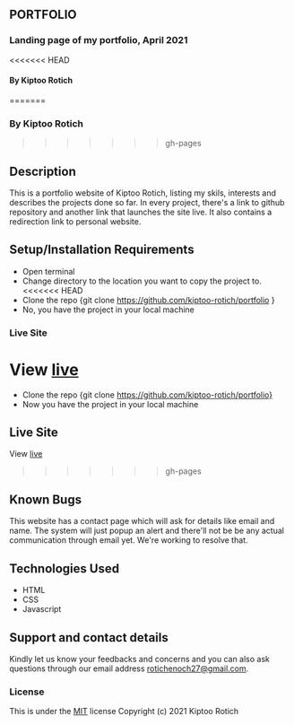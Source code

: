 
## PORTFOLIO
### Landing page of my portfolio, April 2021
<<<<<<< HEAD
#### By Kiptoo Rotich
=======
### By Kiptoo Rotich
>>>>>>> gh-pages
## Description
This is a portfolio website of Kiptoo Rotich, listing my skils, interests and describes the projects done so far. In every project, there's a link to github repository and another link that launches the site live. It also contains a redirection link to personal website. 
## Setup/Installation Requirements
* Open terminal
* Change directory to the location you want to copy the project to.
<<<<<<< HEAD
* Clone the repo {git clone https://github.com/kiptoo-rotich/portfolio }
* No, you have the project in your local machine
### Live Site
View [live](https://kiptoo-rotich.github.io/portfolio/)
=======
* Clone the repo {git clone https://github.com/kiptoo-rotich/portfolio}
* Now you have the project in your local machine
## Live Site
View [live](https://softonic254.github.io/Dairy_Business/)
>>>>>>> gh-pages
## Known Bugs
This website has a contact page which will ask for details like email and name. The system will just popup an alert and there'll not be be any actual communication through email yet. We're working to resolve that.
## Technologies Used
* HTML
* CSS
* Javascript
## Support and contact details
Kindly let us know your feedbacks and concerns and you can also ask questions through our email address rotichenoch27@gmail.com.
### License
This is under the [MIT](LICENSE) license
Copyright (c) 2021 Kiptoo Rotich
